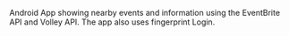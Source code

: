 
Android App showing nearby events and information using the EventBrite API and Volley API. The app also uses fingerprint Login.

